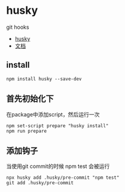 <!--
 * @Desc: 
 * @Author: 曾茹菁
 * @Date: 2022-08-30 16:26:44
 * @LastEditors: 曾茹菁
 * @LastEditTime: 2022-08-30 16:32:58
-->
# husky
git hooks
- [husky](https://www.npmjs.com/package/husky)
- [文档](https://typicode.github.io/husky/#/)
## install
```
npm install husky --save-dev
```
## 首先初始化下
在package中添加script，然后运行一次
```
npm set-script prepare "husky install"
npm run prepare
```
## 添加钩子
当使用git commit的时候 npm test 会被运行
```
npx husky add .husky/pre-commit "npm test"
git add .husky/pre-commit
```
